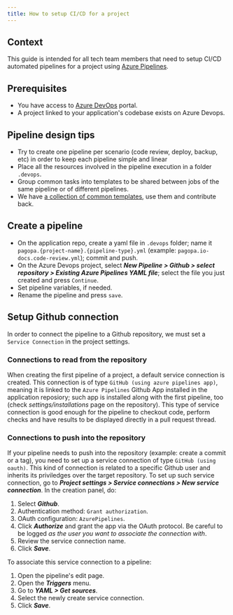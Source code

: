 ```yaml
---
title: How to setup CI/CD for a project
---
```


## Context 

This guide is intended for all tech team members that need to setup CI/CD automated pipelines for a project using [Azure Pipelines](https://docs.microsoft.com/en-us/azure/devops/pipelines/?view=azure-devops).

## Prerequisites

* You have access to [Azure DevOps](https://dev.azure.com/pagopa-io/) portal.
* A project linked to your application's codebase exists on Azure Devops.

## Pipeline design tips

* Try to create one pipeline per scenario (code review, deploy, backup, etc) in order to keep each pipeline simple and linear
* Place all the resources involved in the pipeline execution in a folder `.devops`.
* Group common tasks into templates to be shared between jobs of the same pipeline or of different pipelines.
* We have [a collection of common templates](https://github.com/pagopa/azure-pipeline-templates), use them and contribute back.

## Create a pipeline

* On the application repo, create a yaml file in `.devops` folder; name it `pagopa.{project-name}.{pipeline-type}.yml` (example: `pagopa.io-docs.code-review.yml`); commit and push.
* On the Azure Devops project, select **_New Pipeline > Github > select repository > Existing Azure Pipelines YAML file_**; select the file you just created and press `Continue`.
* Set pipeline variables, if needed.
* Rename the pipeline and press `save`.

## Setup Github connection

In order to connect the pipeline to a Github repository, we must set a `Service Connection` in the project settings. 

### Connections to read from the repository 

When creating the first pipeline of a project, a default service connection is created. This connection is of type `GitHub (using azure pipelines app)`, meaning it is linked to the `Azure Pipelines` Github App installed in the application reposiory; such app is installed along with the first pipeline, too (check _settings/installations_ page on the repository). 
This type of service connection is good enough for the pipeline to checkout code, perform checks and have results to be displayed directly in a pull request thread. 

### Connections to push into the repository

If your pipeline needs to push into the repository (example: create a commit or a tag), you need to set up a service connection of type `GitHub (using oauth)`. This kind of connection is related to a specific Github user and inherits its priviledges over the target repository. 
To set up such service connection, go to **_Project settings > Service connections > New service connection_**. In the creation panel, do:
1. Select **_Github_**.
1. Authentication method: `Grant authorization`.
1. OAuth configuration: `AzurePipelines`.
1. Click **_Authorize_** and grant the app via the OAuth protocol. Be careful to be logged *as the user you want to associate the connection with*.
1. Review the service connection name.
1. Click **_Save_**.

To associate this service connection to a pipeline:
1. Open the pipeline's edit page.
1. Open the **_Triggers_** menu.
1. Go to **_YAML > Get sources_**.
1. Select the newly create service connection.
1. Click **_Save_**.
